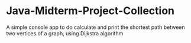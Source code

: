 # Java-Midterm-Project-Collection
A simple console app to do calculate and print the shortest path between two vertices of a graph, using Dijkstra algorithm
